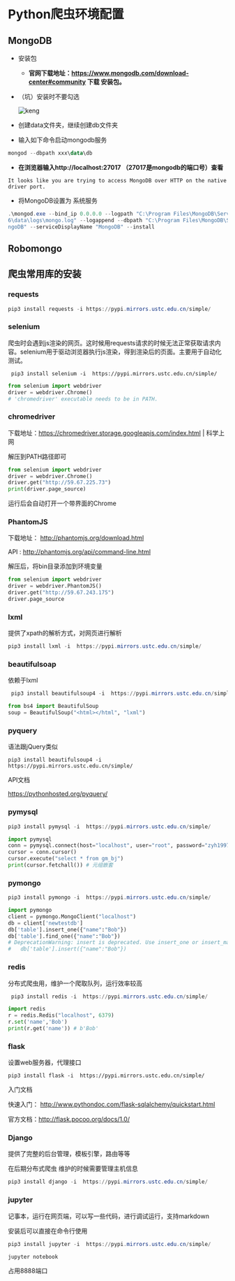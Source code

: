 # Python爬虫环境配置

## MongoDB

+ 安装包

  + **官网下载地址：https://www.mongodb.com/download-center#community 下载   安装包。**

+ （坑）安装时不要勾选

  ![keng](https://img-blog.csdn.net/20180628162152214?watermark/2/text/aHR0cHM6Ly9ibG9nLmNzZG4ubmV0L0FydGZ1bF9Eb2RnZXI=/font/5a6L5L2T/fontsize/400/fill/I0JBQkFCMA==/dissolve/70)

+ 创建data文件夹，继续创建db文件夹
+ 输入如下命令启动mongodb服务

```powershell
mongod --dbpath xxx\data\db
```

+ **在浏览器输入http://localhost:27017 （27017是mongodb的端口号）查看**

```
It looks like you are trying to access MongoDB over HTTP on the native driver port.
```

+ 将MongoDB设置为 系统服务

```powershell
.\mongod.exe --bind_ip 0.0.0.0 --logpath "C:\Program Files\MongoDB\Server\3.
6\data\logs\mongo.log" --logappend --dbpath "C:\Program Files\MongoDB\Server\3.6\data\db" --port 27017 --serviceName "Mo
ngoDB" --serviceDisplayName "MongoDB" --install
```

## Robomongo

## 爬虫常用库的安装

### requests

```powershell
pip3 install requests -i https://pypi.mirrors.ustc.edu.cn/simple/
```

### selenium

爬虫时会遇到js渲染的网页。这时候用requests请求的时候无法正常获取请求内容。selenium用于驱动浏览器执行js渲染，得到渲染后的页面。主要用于自动化测试。

```pow
 pip3 install selenium -i  https://pypi.mirrors.ustc.edu.cn/simple/
```

```python
from selenium import webdriver
driver = webdriver.Chrome()
# 'chromedriver' executable needs to be in PATH.
```

### chromedriver

下载地址：<https://chromedriver.storage.googleapis.com/index.html> | 科学上网

解压到PATH路径即可

```python
from selenium import webdriver
driver = webdriver.Chrome()
driver.get("http://59.67.225.73")
print(driver.page_source)
```

运行后会自动打开一个带界面的Chrome

### PhantomJS

下载地址： <http://phantomjs.org/download.html>

API : http://phantomjs.org/api/command-line.html

解压后，将bin目录添加到环境变量

```python
from selenium import webdriver
driver = webdriver.PhantomJS()
driver.get("http://59.67.243.175")
driver.page_source
```

### lxml

提供了xpath的解析方式，对网页进行解析

```powershell
pip3 install lxml -i  https://pypi.mirrors.ustc.edu.cn/simple/
```

### beautifulsoap

依赖于lxml

```powershell
 pip3 install beautifulsoup4 -i  https://pypi.mirrors.ustc.edu.cn/simple/
```

```python
from bs4 import BeautifulSoup
soup = BeautifulSoup("<html></html", "lxml")
```

### pyquery

语法跟jQuery类似

```po
pip3 install beautifulsoup4 -i  https://pypi.mirrors.ustc.edu.cn/simple/
```

API文档

<https://pythonhosted.org/pyquery/>

### pymysql

```powershell
pip3 install pymysql -i  https://pypi.mirrors.ustc.edu.cn/simple/
```

```python
import pymysql
conn = pymysql.connect(host="localhost", user="root", password="zyh19970720", port=3306, db="ncepu")
cursor = conn.cursor()
cursor.execute("select * from gm_bj")
print(cursor.fetchall()) # 元组嵌套
```



### pymongo

```powershell
pip3 install pymongo -i  https://pypi.mirrors.ustc.edu.cn/simple/
```

```python
import pymongo
client = pymongo.MongoClient("localhost")
db = client['newtestdb']
db['table'].insert_one({"name":"Bob"})
db['table'].find_one({"name":"Bob"})
# DeprecationWarning: insert is deprecated. Use insert_one or insert_many instead.
#   db['table'].insert({"name":"Bob"})
```

### redis

分布式爬虫用，维护一个爬取队列，运行效率较高

```powershell
 pip3 install redis -i  https://pypi.mirrors.ustc.edu.cn/simple/
```

```python
import redis
r = redis.Redis("localhost", 6379)
r.set('name','Bob')
print(r.get('name')) # b'Bob'
```

### flask

设置web服务器，代理接口

```shell
pip3 install flask -i  https://pypi.mirrors.ustc.edu.cn/simple/
```

入门文档

快速入门： <http://www.pythondoc.com/flask-sqlalchemy/quickstart.html>

官方文档：<http://flask.pocoo.org/docs/1.0/>

### Django

提供了完整的后台管理，模板引擎，路由等等

在后期分布式爬虫 维护的时候需要管理主机信息

```powershell
pip3 install django -i  https://pypi.mirrors.ustc.edu.cn/simple/
```

### jupyter

记事本，运行在网页端，可以写一些代码，进行调试运行，支持markdown

安装后可以直接在命令行使用

```powershell
pip3 install jupyter -i  https://pypi.mirrors.ustc.edu.cn/simple/

jupyter notebook
```

占用8888端口